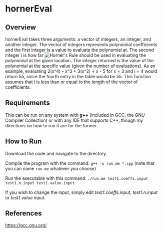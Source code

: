 # hornerEval

## Overview
hornerEval takes three arguments: a vector of integers, an integer, and another integer. The vector of integers represents polynomial coefficients and the first integer is a value to evaluate the polynomial at. The second integer i is how far ![Horner's Rule](https://en.wikipedia.org/wiki/Horner's_method "Horner's Rule") should be used in evaluating the polynomial at the given location. The integer returned is the value of the polynomial at the specific value (given the number of evaluations). As an example, evaluating 2(x^4) - x^3 + 3(x^2) + x - 5 for x = 3 and i = 4 would return 55, since the fourth entry in the table would be 55. This function assumes that i is less than or equal to the length of the vector of coefficients.

## Requirements
This can be run on any system with **g++** (included in GCC, the GNU Compiler Collection) or with any IDE that supports C++, though my directions on how to run it are for the former.

## How to Run
Download the code and navigate to the directory.

Compile the program with the command: `g++ -o run.me *.cpp` (note that you can name `run.me` whatever you choose)

Run the executable with this command:
`./run.me test1.coeffs.input test1.n.input test1.value.input`

If you wish to change the input, simply edit *test1.coeffs.input*, *test1.n.input* or *test1.value.input*.

## References
https://gcc.gnu.org/